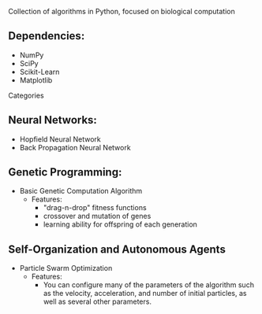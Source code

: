 Collection of algorithms in Python, focused on biological computation


Dependencies:
----
- NumPy
- SciPy
- Scikit-Learn
- Matplotlib

Categories

Neural Networks:
----
- Hopfield Neural Network 
- Back Propagation Neural Network

Genetic Programming:
----
- Basic Genetic Computation Algorithm
    - Features:
        - "drag-n-drop" fitness functions  
        - crossover and mutation of genes
        - learning ability for offspring of each generation

Self-Organization and Autonomous Agents
----
- Particle Swarm Optimization
    - Features:
        - You can configure many of the parameters of the algorithm such as the velocity, acceleration, and number of initial particles, as well as several other parameters.

